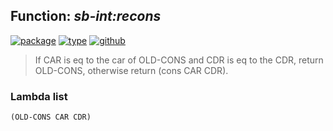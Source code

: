 ## Function: ***sb-int:recons***
[![package](https://img.shields.io/badge/Package-SB--INT-5f9ea0.svg?style=social&colorA=999999)](../) [![type](https://img.shields.io/badge/Type-Function-5f9ea0.svg?style=social&colorA=999999)](../#function) [![github](https://img.shields.io/badge/GitHub-View_the_source-5f9ea0.svg?style=social&colorA=999999&logo=github)](https://github.com/sbcl/sbcl/blob/master/src/compiler/disassem.lisp/) 

> If CAR is eq to the car of OLD-CONS and CDR is eq to the CDR, return
> OLD-CONS, otherwise return (cons CAR CDR).

### Lambda list
```
(OLD-CONS CAR CDR)
```
